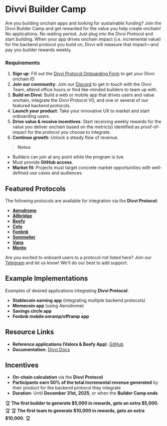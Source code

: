 # Divvi Builder Camp
Are you building onchain apps and looking for sustainable funding?
Join the Divvi Builder Camp and get rewarded for the value you help create onchain! No applications. No waiting period.
Just plug into the Divvi Protocol and start building. When your app drives onchain impact (i.e. incremental value) for the backend protocol you build on, Divvi will measure that impact—and pay you builder rewards weekly.


### Requirements
1. **Sign up**: Fill out the [Divvi Protocol Onboarding Form](https://docs.google.com/forms/d/1mPrrd6VxcJezenu7_zALkNSCQ8JJTQHnWPURo_CrL6c/edit) to get your Divvi onchain ID
2. **Join our community**: Join our [Discord](https://discord.com/invite/EaxZDhMuDn) to get in touch with the Divvi Team, attend office hours or find like-minded builders to team up with.
3. **Build on Divvi**: Build a web or mobile app that drives users and value onchain, integrate the Divvi Protocol V0, and one or several of our featured backend protocols.
3. **Launch your product**: Take your innovative UX to market and start onboarding users.
4. **Drive value & receive incentives**: Start receiving weekly rewards for the value you deliver onchain based on the metric(s) identified as proof-of-impact for the protocol you choose to integrate.
5. **Continue growth**: Unlock a steady flow of revenue.

> **Notes**:
- Builders can join at any point while the program is live.
- Must provide **GitHub access**.
- **Market fit**: Projects must target concrete market opportunities with well-defined use cases and audiences


## Featured Protocols
The following protocols are available for integration via the **Divvi Protocol**:

- **[Aerodrome](https://aerodrome.finance/)**
- **[Allbridge](https://allbridge.io/)**
- **[Beefy](https://beefy.com/)**
- **[Celo](https://celo.org/)**
- **[Fonbnk](https://www.fonbnk.com/)**
- **[Sommelier](https://www.sommelier.finance/)**
- **[Vana](https://www.vana.org/)**
- **[Mento](https://www.mento.org/)**

Are you excited to onboard users to a protocol not listed here? Join our [Telegram](https://t.me/letsdivvi) and let us know! We'll do our best to add support.

## Example Implementations
Examples of desired applications integrating **Divvi Protocol**:

- **Stablecoin earning app** (integrating multiple backend protocols)
- **Memecoin app** (using Aerodrome)
- **Savings circle app**
- **Fonbnk mobile onramp/offramp app**

## Resource Links
- **Reference applications (Valora & Beefy App)**: [GitHub](https://github.com/divvi-xyz)
- **Documentation**: [Divvi Docs](https://docs.Divvi.xyz/)

## Incentives
- **On-chain calculation** via the **Divvi Protocol**
- **Participants earn 50% of the total incremental revenue generated** by their product for the backend protocol they integrate
- **Duration**: Until **December 31st, 2025**, or when the **Builder Camp ends**

🏆 **The first builder to generate $5,000 in rewards, gets an extra $5,000.** 🏆
🏆 **The first team to generate $10,000 in rewards, gets an extra $10,000.** 🏆
